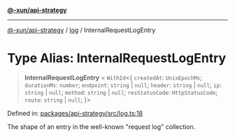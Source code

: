 [**@-xun/api-strategy**](../../README.md)

***

[@-xun/api-strategy](../../README.md) / [log](../README.md) / InternalRequestLogEntry

# Type Alias: InternalRequestLogEntry

> **InternalRequestLogEntry** = `WithId`\<\{ `createdAt`: `UnixEpochMs`; `durationMs`: `number`; `endpoint`: `string` \| `null`; `header`: `string` \| `null`; `ip`: `string` \| `null`; `method`: `string` \| `null`; `resStatusCode`: `HttpStatusCode`; `route`: `string` \| `null`; \}\>

Defined in: [packages/api-strategy/src/log.ts:18](https://github.com/Xunnamius/api-utils/blob/4b9cf49c1b8ec6d8960c6a16e9e497be226b121a/packages/api-strategy/src/log.ts#L18)

The shape of an entry in the well-known "request log" collection.
